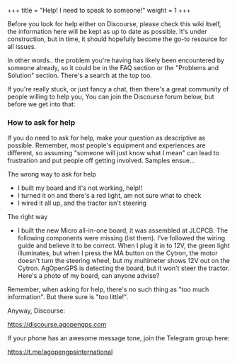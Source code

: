 +++
title = "Help! I need to speak to someone!"
weight = 1
+++

Before you look for help either on Discourse, please check this wiki itself, the information here will be kept as up to date as possible. It's under construction, but in time, it should hopefully become the go-to resource for all issues.

In other words.. the problem you're having has likely been encountered by someone already, so it could be in the FAQ section or the "Problems and Solution" section. There's a search at the top too.

If you're really stuck, or just fancy a chat, then there's a great community of people willing to help you, You can join the Discourse forum below, but before we get into that:

### How to ask for help

If you do need to ask for help, make your question as descriptive as possible. Remember, most people's equipment and experiences are different, so assuming "someone will just know what I mean" can lead to frustration and put people off getting involved. Samples ensue...

The wrong way to ask for help

* I built my board and it's not working, help!!
* I turned it on and there's a red light, am not sure what to check
* I wired it all up, and the tractor isn't steering

The right way

* I built the new Micro all-in-one board, it was assembled at JLCPCB. The following components were missing (list them). I've followed the wiring guide and believe it to be correct. When I plug it in to 12V, the green light illuminates, but when I press the MA button on the Cytron, the motor doesn't turn the steering wheel, but my multimeter shows 12V out on the Cytron. AgOpenGPS is detecting the board, but it won't steer the tractor. Here's a photo of my board, can anyone advise?

Remember, when asking for help, there's no such thing as "too much information". But there sure is "too little!".

Anyway, Discourse:

https://discourse.agopengps.com

If your phone has an awesome message tone, join the Telegram group here:

https://t.me/agopengpsinternational
